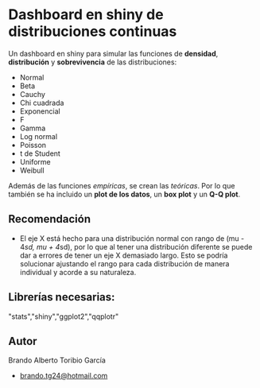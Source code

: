 # Dashboard en shiny de distribuciones continuas
Un dashboard en shiny para simular las funciones de **densidad**, **distribución** y **sobrevivencia** de las distribuciones:
- Normal
- Beta
- Cauchy
- Chi cuadrada
- Exponencial
- F
- Gamma
- Log normal
- Poisson
- t de Student
- Uniforme
- Weibull

Además de las funciones *empíricas*, se crean las *teóricas*. Por lo que también se ha incluido un **plot de los datos**, un **box plot** y un **Q-Q plot**.
## Recomendación
- El eje X está hecho para una distribución normal con rango de (mu - 4*sd, mu + 4*sd), por lo que al tener una distribución diferente se puede dar a errores de 
tener un eje X demasiado largo. Esto se podría solucionar ajustando el rango para cada distribución de manera individual y acorde a su naturaleza.
## Librerías necesarias:
"stats","shiny","ggplot2","qqplotr"
## Autor
Brando Alberto Toribio García 
- brando.tg24@hotmail.com
